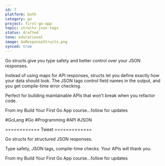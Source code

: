 ```yaml
---
id: 7
platform: both
category: go
project: first-go-app
topic: structs-json-tags
status: drafted
tone: educational
image: GoResponseStructs.png
synced: true
---
```


Go structs give you type safety and better control over your JSON responses.

Instead of using maps for API responses, structs let you define exactly how your data should look. The JSON tags control field names in the output, and you get compile-time error checking.

Perfect for building maintainable APIs that won't break when you refactor code.

From my Build Your First Go App course...follow for updates

#GoLang #Go #Programming #API #JSON

============ Tweet =============

Go structs for structured JSON responses.

Type safety, JSON tags, compile-time checks. Your APIs will thank you.

From my Build Your First Go App course...follow for updates
